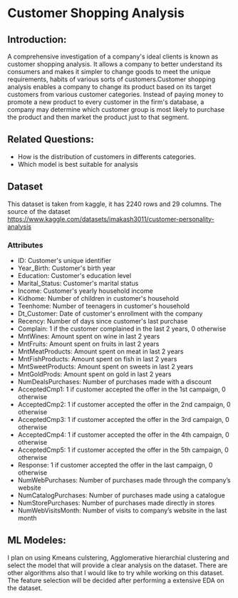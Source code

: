 # Customer Shopping Analysis 


## Introduction:
A comprehensive investigation of a company's ideal clients is known as customer shopping analysis. It allows a company to better understand its consumers and makes it simpler to change goods to meet the unique requirements, habits of various sorts of customers.Customer shopping analysis enables a company to change its product based on its target customers from various customer categories. Instead of paying money to promote a new product to every customer in the firm's database, a company may determine which customer group is most likely to purchase the product and then market the product just to that segment.


## Related Questions:

* How is the distribution of  customers in differents categories.
* Which model is best suitable for analysis

## Dataset

This dataset is taken from kaggle, it has 2240 rows and 29 columns. The source of the dataset https://www.kaggle.com/datasets/imakash3011/customer-personality-analysis

### Attributes
* ID: Customer's unique identifier
* Year_Birth: Customer's birth year
* Education: Customer's education level
* Marital_Status: Customer's marital status
* Income: Customer's yearly household income
* Kidhome: Number of children in customer's household
* Teenhome: Number of teenagers in customer's household
* Dt_Customer: Date of customer's enrollment with the company
* Recency: Number of days since customer's last purchase
* Complain: 1 if the customer complained in the last 2 years, 0 otherwise
* MntWines: Amount spent on wine in last 2 years
* MntFruits: Amount spent on fruits in last 2 years
* MntMeatProducts: Amount spent on meat in last 2 years
* MntFishProducts: Amount spent on fish in last 2 years
* MntSweetProducts: Amount spent on sweets in last 2 years
* MntGoldProds: Amount spent on gold in last 2 years
* NumDealsPurchases: Number of purchases made with a discount
* AcceptedCmp1: 1 if customer accepted the offer in the 1st campaign, 0 otherwise
* AcceptedCmp2: 1 if customer accepted the offer in the 2nd campaign, 0 otherwise
* AcceptedCmp3: 1 if customer accepted the offer in the 3rd campaign, 0 otherwise
* AcceptedCmp4: 1 if customer accepted the offer in the 4th campaign, 0 otherwise
* AcceptedCmp5: 1 if customer accepted the offer in the 5th campaign, 0 otherwise
* Response: 1 if customer accepted the offer in the last campaign, 0 otherwise
* NumWebPurchases: Number of purchases made through the company’s website
* NumCatalogPurchases: Number of purchases made using a catalogue
* NumStorePurchases: Number of purchases made directly in stores
* NumWebVisitsMonth: Number of visits to company’s website in the last month


## ML Modeles:

I plan on using Kmeans culstering, Agglomerative hierarchial clustering and select the model that will provide a clear analysis on the dataset. There are other algorithms also that I would like to try while working on this dataset. The feature selection will be decided after performing a extensive EDA on the dataset. 
